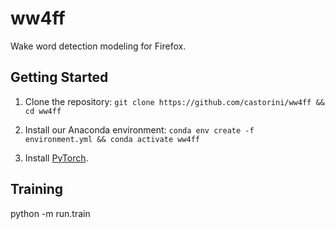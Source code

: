 # ww4ff
Wake word detection modeling for Firefox.

## Getting Started

1. Clone the repository: `git clone https://github.com/castorini/ww4ff && cd ww4ff`

2. Install our Anaconda environment: `conda env create -f environment.yml && conda activate ww4ff`

3. Install [PyTorch](https://pytorch.org).

## Training

python -m run.train